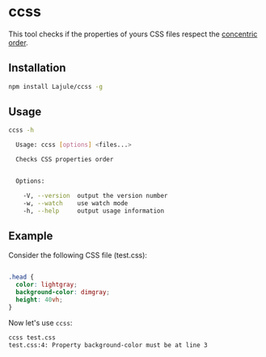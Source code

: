 # ccss

This tool checks if the properties of yours CSS files respect the [concentric order][1].

## Installation

```sh
npm install Lajule/ccss -g
```

## Usage

```sh
ccss -h

  Usage: ccss [options] <files...>

  Checks CSS properties order


  Options:

    -V, --version  output the version number
    -w, --watch    use watch mode
    -h, --help     output usage information
```

## Example

Consider the following CSS file (test.css):

```css

.head {
  color: lightgray;
  background-color: dimgray;
  height: 40vh;
}

```

Now let's use `ccss`:

```sh
ccss test.css
test.css:4: Property background-color must be at line 3
```

[1]: https://github.com/brandon-rhodes/Concentric-CSS "Concentric CSS"
